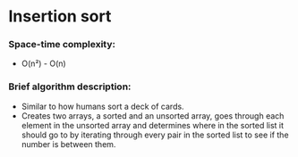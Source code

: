 #	Insertion sort

### Space-time complexity:
- O(n²) - O(n)

### Brief algorithm description:
- Similar to how humans sort a deck of cards.
- Creates two arrays, a sorted and an unsorted array, goes through each element in the unsorted array and determines where in the sorted list it should go to by iterating through every pair in the sorted list to see if the number is between them.